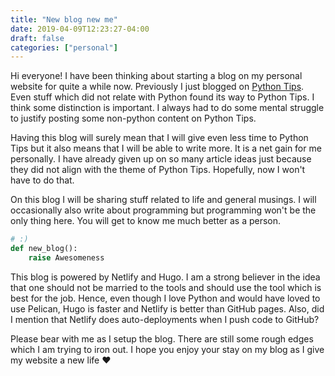 ```yaml
---
title: "New blog new me"
date: 2019-04-09T12:23:27-04:00
draft: false
categories: ["personal"]
---
```


Hi everyone! I have been thinking about starting a blog on my personal website for quite a while now. Previously I just blogged on [Python Tips](https://pythontips.com). Even stuff which did not relate with Python found its way to Python Tips. I think some distinction is important. I always had to do some mental struggle to justify posting some non-python content on Python Tips. 

Having this blog will surely mean that I will give even less time to Python Tips but it also means that I will be able to write more. It is a net gain for me personally. I have already given up on so many article ideas just because they did not align with the theme of Python Tips. Hopefully, now I won't have to do that.

On this blog I will be sharing stuff related to life and general musings. I will occasionally also write about programming but programming won't be the only thing here. You will get to know me much better as a person. 

```python
# :)
def new_blog():
    raise Awesomeness
```

This blog is powered by Netlify and Hugo. I am a strong believer in the idea that one should not be married to the tools and should use the tool which is best for the job. Hence, even though I love Python and would have loved to use Pelican, Hugo is faster and Netlify is better than GitHub pages. Also, did I mention that Netlify does auto-deployments when I push code to GitHub? 

Please bear with me as I setup the blog. There are still some rough edges which I am trying to iron out. I hope you enjoy your stay on my blog as I give my website a new life :heart:



